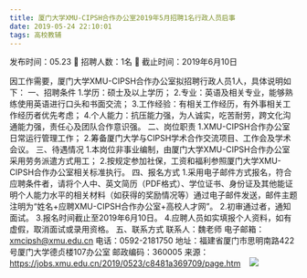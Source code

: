 ```yaml
---
title: 厦门大学XMU-CIPSH合作办公室2019年5月招聘1名行政人员启事
date: 2019-05-24 22:10:01
tags: 高校教辅
---
```

发布时间：05.23   🌟   招聘人数：1名   🌈   截止时间：2019年6月10日
<!-- more -->
因工作需要，厦门大学XMU-CIPSH合作办公室拟招聘行政人员1人，具体说明如下：
一、招聘条件
1.学历：硕士及以上学历；
2.专业：英语及相关专业，能够熟练使用英语进行口头和书面交流；
3.工作经验：有相关工作经历，有外事相关工作经历者优先考虑；
4.个人能力：抗压能力强，为人诚实，吃苦耐劳，跨文化沟通能力强，责任心及团队合作意识强。
二、岗位职责
1.XMU-CIPSH合作办公室日常运行管理工作；
2.筹备厦门大学与CIPSH学术合作交流项目、工作会及学术会议。
三、待遇情况
1.本岗位非事业编制，由厦门大学XMU-CIPSH合作办公室采用劳务派遣方式用工；
2.按规定参加社保，工资和福利参照厦门大学XMU-CIPSH合作办公室相关标准执行。
四、报名方式
1.采用电子邮件方式报名，符合应聘条件者，请将个人中、英文简历（PDF格式）、学位证书、身份证及其他能证明个人能力水平的相关材料（如获得的奖励情况等）通过电子邮件发送，邮件主题注明为“姓名+应聘XMU-CIPSH合作办公室+高校人才网”。
2.初审通过者，通知面试。
3.报名时间截止至2019年6月10日。
4.应聘人员如实填报个人资料，如有虚假，取消面试或录用资格。
五、联系方式
联系人：魏老师
电子邮箱：xmcipsh@xmu.edu.cn
电话：0592-2181750
地址：福建省厦门市思明南路422号厦门大学德贞楼107办公室
邮政编码：360005
来源：
https://jobs.xmu.edu.cn/2019/0523/c8481a369709/page.htm
 
 ![](https://cdn.weiweiblog.cn/20181015134814.png)